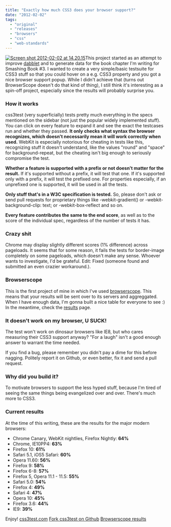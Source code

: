 ```yaml
---
title: "Exactly how much CSS3 does your browser support?"
date: "2012-02-02"
tags:
  - "original"
  - "releases"
  - "browsers"
  - "css"
  - "web-standards"
---
```


[![](images/Screen-shot-2012-02-02-at-14.20.15--300x187.png "Screen shot 2012-02-02 at 14.20.15")](images/Screen-shot-2012-02-02-at-14.20.15-.png)This project started as an attempt to improve [dabblet](https://dabblet.com) and to generate data for the book chapter I'm writing for Smashing Book #3. I wanted to create a very simple/basic testsuite for CSS3 stuff so that you could hover on a e.g. CSS3 property and you got a nice browser support popup. While I didn't achieve that (turns out BrowserScope doesn't do that kind of thing), I still think it's interesting as a spin-off project, especially since the results will probably surprise you.

### How it works

css3test (very superficially) tests pretty much everything in the specs mentioned on the sidebar (not just the popular widely implemented stuff). You can click on every feature to expand it and see the exact the testcases run and whether they passed. **It only checks what syntax the browser recognizes, which doesn't necessarily mean it will work correctly when used.** WebKit is especially notorious for cheating in tests like this, recognizing stuff it doesn't understand, like the values "round" and "space" for background-repeat, but the cheating isn't big enough to seriously compromise the test.

**Whether a feature is supported with a prefix or not doesn't matter for the result.** If it's supported without a prefix, it will test that one. If it's supported only with a prefix, it will test the prefixed one. For properties especially, if an unprefixed one is supported, it will be used in all the tests.

**Only stuff that's in a W3C specification is tested.** So, please don't ask or send pull requests for proprietary things like -webkit-gradient() or -webkit-background-clip: text; or -webkit-box-reflect and so on.

**Every feature contributes the same to the end score**, as well as to the score of the individual spec, regardless of the number of tests it has.

### Crazy shit

Chrome may display slightly different scores (1% difference) across pageloads. It seems that for some reason, it fails the tests for border-image completely on some pageloads, which doesn't make any sense. Whoever wants to investigate, I'd be grateful. Edit: Fixed (someone found and submitted an even crazier workaround.).

### Browserscope

This is the first project of mine in which I've used [browserscope](http://www.browserscope.org/user/settings). This means that your results will be sent over to its servers and aggreggated. When I have enough data, I'm gonna built a nice table for everyone to see :) In the meantime, check the [results](http://www.browserscope.org/browse?category=usertest_agt1YS1wcm9maWxlcnINCxIEVGVzdBidzawNDA) page.

### It doesn't work on my browser, U SUCK!

The test won't work on dinosaur browsers like IE8, but who cares measuring their CSS3 support anyway? "For a laugh" isn't a good enough answer to warrant the time needed.

If you find a bug, please remember you didn't pay a dime for this before nagging. Politely report it on Github, or even better, fix it and send a pull request.

### Why did you build it?

To motivate browsers to support the less hyped stuff, because I'm tired of seeing the same things being evangelized over and over. There's much more to CSS3.

### Current results

At the time of this writing, these are the results for the major modern browsers:

- Chrome Canary, WebKit nightlies, Firefox Nightly: **64%**
- Chrome, IE10PP4: **63%**
- Firefox 10: **61%**
- Safari 5.1, iOS5 Safari: **60%**
- Opera 11.60: **56%**
- Firefox 9: **58%**
- Firefox 6-8: **57%**
- Firefox 5, Opera 11.1 - 11.5: **55%**
- Safari 5.0: **54%**
- Firefox 4: **49%**
- Safari 4: **47%**
- Opera 10: **45%**
- Firefox 3.6: **44%**
- IE9: **39%**

Enjoy! [css3test.com](http://css3test.com) [Fork css3test on Github](https://github.com/LeaVerou/css3test) [Browserscope results](http://www.browserscope.org/browse?category=usertest_agt1YS1wcm9maWxlcnINCxIEVGVzdBidzawNDA)

